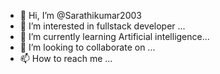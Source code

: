 - 👋 Hi, I’m @Sarathikumar2003
- 👀 I’m interested in fullstack developer ...
- 🌱 I’m currently learning  Artificial intelligence...
- 💞️ I’m looking to collaborate on ...
- 📫 How to reach me ...

<!---
Sarathikumar2003/Sarathikumar2003 is a ✨ special ✨ repository because its `README.md` (this file) appears on your GitHub profile.
You can click the Preview link to take a look at your changes.
--->
